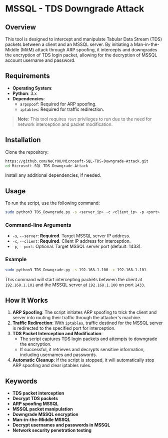 
# MSSQL - TDS Downgrade Attack

## Overview

This tool is designed to intercept and manipulate Tabular Data Stream (TDS) packets between a client and an MSSQL server. By initiating a Man-in-the-Middle (MitM) attack through ARP spoofing, it intercepts and downgrades the encryption of TDS login packet, allowing for the decryption of  MSSQL account username and password.


## Requirements

- **Operating System**:
- **Python**: 3.x
- **Dependencies**:
  - `arpspoof`: Required for ARP spoofing.
  - `iptables`: Required for traffic redirection.

> **Note**: This tool requires `root` privileges to run due to the need for network interception and packet modification.

## Installation

Clone the repository:

```bash
https://github.com/NeCr00/Microsoft-SQL-TDS-Downgrade-Attack.git
cd Microsoft-SQL-TDS-Downgrade-Attack
```

Install any additional dependencies, if needed.

## Usage

To run the script, use the following command:

```bash
sudo python3 TDS_Downgrade.py -s <server_ip> -c <client_ip> -p <port>
```

### Command-line Arguments

- `-s`, `--server`: **Required**. Target MSSQL server IP address.
- `-c`, `--client`: **Required**. Client IP address for interception.
- `-p`, `--port`: Optional. Target MSSQL server port (default: 1433).

### Example

```bash
sudo python3 TDS_Downgrade.py -s 192.168.1.100 -c 192.168.1.101
```

This command will start intercepting packets between the client at `192.168.1.101` and the MSSQL server at `192.168.1.100` on port `1433`.

## How It Works

1. **ARP Spoofing**: The script initiates ARP spoofing to trick the client and server into routing their traffic through the attacker's machine.
2. **Traffic Redirection**: With `iptables`, traffic destined for the MSSQL server is redirected to the specified port for interception.
3. **TDS Packet Interception and Modification**: 
   - The script captures TDS login packets and attempts to downgrade the encryption.
   - If successful, it retrieves and decrypts sensitive information, including usernames and passwords.
4. **Automatic Cleanup**: If the script is stopped, it will automatically stop ARP spoofing and clear iptables rules.


## Keywords

- **TDS packet interception**
- **Decrypt TDS packets**
- **ARP spoofing MSSQL**
- **MSSQL packet manipulation**
- **Downgrade MSSQL encryption**
- **Man-in-the-Middle MSSQL**
- **Decrypt usernames and passwords in MSSQL**
- **Network security penetration testing**
